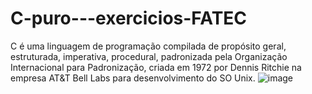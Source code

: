 # C-puro---exercicios-FATEC

C é uma linguagem de programação compilada de propósito geral, estruturada, imperativa, procedural, padronizada pela Organização Internacional para Padronização, criada em 1972 por Dennis Ritchie na empresa AT&T Bell Labs para desenvolvimento do SO Unix.
![image](https://github.com/Manuela-Gadelho/C-puro---exercicios-FATEC/assets/91551542/438ae1fb-76e8-4ab9-a3bf-2e25fb76414c)


